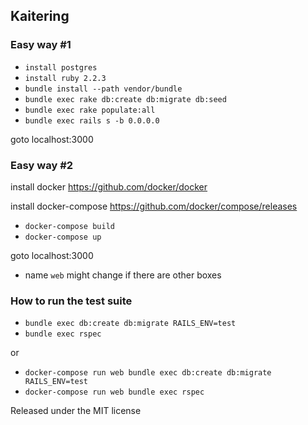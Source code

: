 ## Kaitering


### Easy way #1

- `install postgres`
- `install ruby 2.2.3`
- `bundle install --path vendor/bundle`
- `bundle exec rake db:create db:migrate db:seed`
- `bundle exec rake populate:all`
- `bundle exec rails s -b 0.0.0.0`

goto localhost:3000

### Easy way #2

install docker https://github.com/docker/docker

install docker-compose https://github.com/docker/compose/releases

- `docker-compose build`
- `docker-compose up`

goto localhost:3000

* name `web` might change if there are other boxes

### How to run the test suite

- `bundle exec db:create db:migrate RAILS_ENV=test`
- `bundle exec rspec`

or

- `docker-compose run web bundle exec db:create db:migrate RAILS_ENV=test`
- `docker-compose run web bundle exec rspec`

Released under the MIT license